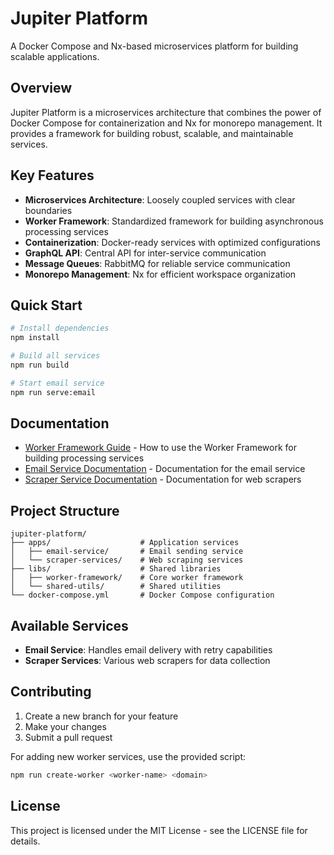 # Jupiter Platform

A Docker Compose and Nx-based microservices platform for building scalable applications.

## Overview

Jupiter Platform is a microservices architecture that combines the power of Docker Compose for containerization and Nx for monorepo management. It provides a framework for building robust, scalable, and maintainable services.

## Key Features

- **Microservices Architecture**: Loosely coupled services with clear boundaries
- **Worker Framework**: Standardized framework for building asynchronous processing services
- **Containerization**: Docker-ready services with optimized configurations
- **GraphQL API**: Central API for inter-service communication
- **Message Queues**: RabbitMQ for reliable service communication
- **Monorepo Management**: Nx for efficient workspace organization

## Quick Start

```bash
# Install dependencies
npm install

# Build all services
npm run build

# Start email service
npm run serve:email
```

## Documentation

- [Worker Framework Guide](docs/WORKER-FRAMEWORK.md) - How to use the Worker Framework for building processing services
- [Email Service Documentation](docs/EMAIL-SERVICE.md) - Documentation for the email service
- [Scraper Service Documentation](docs/SCRAPER-SERVICE.md) - Documentation for web scrapers

## Project Structure

```
jupiter-platform/
├── apps/                    # Application services
│   ├── email-service/       # Email sending service
│   └── scraper-services/    # Web scraping services
├── libs/                    # Shared libraries
│   ├── worker-framework/    # Core worker framework
│   └── shared-utils/        # Shared utilities
└── docker-compose.yml       # Docker Compose configuration
```

## Available Services

- **Email Service**: Handles email delivery with retry capabilities
- **Scraper Services**: Various web scrapers for data collection

## Contributing

1. Create a new branch for your feature
2. Make your changes
3. Submit a pull request

For adding new worker services, use the provided script:

```bash
npm run create-worker <worker-name> <domain>
```

## License

This project is licensed under the MIT License - see the LICENSE file for details.
